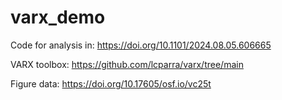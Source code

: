 # varx_demo

Code for analysis in: https://doi.org/10.1101/2024.08.05.606665

VARX toolbox: https://github.com/lcparra/varx/tree/main

Figure data: https://doi.org/10.17605/osf.io/vc25t
